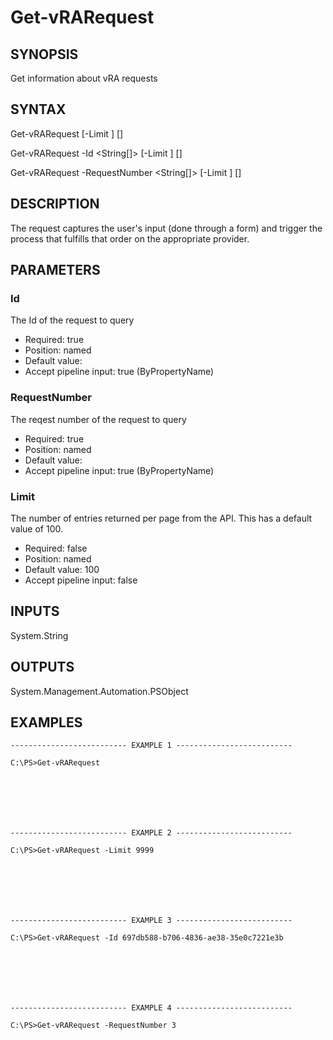 # Get-vRARequest

## SYNOPSIS
    
Get information about vRA requests

## SYNTAX
 Get-vRARequest [-Limit <String>] [<CommonParameters>] Get-vRARequest -Id <String[]> [-Limit <String>] [<CommonParameters>] Get-vRARequest -RequestNumber <String[]> [-Limit <String>] [<CommonParameters>]    

## DESCRIPTION

The request captures the user's input (done through a form) and trigger the process that fulfills that order on the appropriate provider.

## PARAMETERS


### Id

The Id of the request to query

* Required: true
* Position: named
* Default value: 
* Accept pipeline input: true (ByPropertyName)

### RequestNumber

The reqest number of the request to query

* Required: true
* Position: named
* Default value: 
* Accept pipeline input: true (ByPropertyName)

### Limit

The number of entries returned per page from the API. This has a default value of 100.

* Required: false
* Position: named
* Default value: 100
* Accept pipeline input: false

## INPUTS

System.String

## OUTPUTS

System.Management.Automation.PSObject

## EXAMPLES
```
-------------------------- EXAMPLE 1 --------------------------

C:\PS>Get-vRARequest







-------------------------- EXAMPLE 2 --------------------------

C:\PS>Get-vRARequest -Limit 9999







-------------------------- EXAMPLE 3 --------------------------

C:\PS>Get-vRARequest -Id 697db588-b706-4836-ae38-35e0c7221e3b







-------------------------- EXAMPLE 4 --------------------------

C:\PS>Get-vRARequest -RequestNumber 3
```

